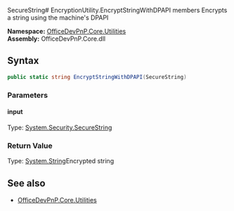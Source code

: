 SecureString# EncryptionUtility.EncryptStringWithDPAPI members
Encrypts a string using the machine's DPAPI  

**Namespace:** [OfficeDevPnP.Core.Utilities](OfficeDevPnP.Core.Utilities.md)  
**Assembly:** OfficeDevPnP.Core.dll  
## Syntax
```C#
public static string EncryptStringWithDPAPI(SecureString)
```
### Parameters
#### input
Type: [System.Security.SecureString](System.Security.SecureString.md) 
#### 
### Return Value
Type: [System.String](System.String.md)Encrypted string
## See also
- [OfficeDevPnP.Core.Utilities](OfficeDevPnP.Core.Utilities.md)
